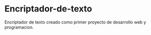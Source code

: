 # Encriptador-de-texto
Encriptador de texto creado como primer proyecto de desarrollo web y programacion.
